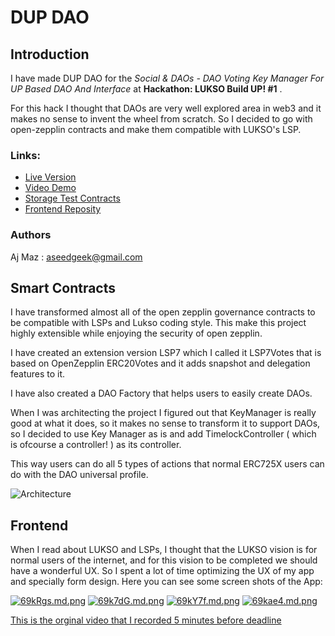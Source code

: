 # DUP DAO

## Introduction

I have made DUP DAO for the _Social & DAOs - DAO Voting Key Manager For UP Based DAO And Interface_ at **Hackathon: LUKSO Build UP! #1** .

For this hack I thought that DAOs are very well explored area in web3 and it makes no sense to invent the wheel from scratch. So I decided to go with open-zepplin contracts and make them compatible with LUKSO's LSP.

### Links:

- [Live Version](https://dupdao.com/)
- [Video Demo](https://www.youtube.com/watch?v=oc5A16wiLSQ)
- [Storage Test Contracts](https://www.dupdao.com/storage)
- [Frontend Reposity](https://github.com/Ajand/DUP-client)

### Authors

Aj Maz : aseedgeek@gmail.com

## Smart Contracts

I have transformed almost all of the open zepplin governance contracts to be compatible with LSPs and Lukso coding style. This make this project highly extensible while enjoying the security of open zepplin.

I have created an extension version LSP7 which I called it LSP7Votes that is based on OpenZepplin ERC20Votes and it adds snapshot and delegation features to it.

I have also created a DAO Factory that helps users to easily create DAOs.

When I was architecting the project I figured out that KeyManager is really good at what it does, so it makes no sense to transform it to support DAOs, so I decided to use Key Manager as is and add TimelockController ( which is ofcourse a controller! ) as its controller.

This way users can do all 5 types of actions that normal ERC725X users can do with the DAO universal profile.

![Architecture](https://iili.io/69GQyX.png)

## Frontend

When I read about LUKSO and LSPs, I thought that the LUKSO vision is for normal users of the internet, and for this vision to be completed we should have a wonderful UX. So I spent a lot of time optimizing the UX of my app and specially form design.
Here you can see some screen shots of the App:

<a href="https://freeimage.host/i/69kRgs"><img src="https://iili.io/69kRgs.md.png" alt="69kRgs.md.png" border="0"></a>
<a href="https://freeimage.host/i/69k7dG"><img src="https://iili.io/69k7dG.md.png" alt="69k7dG.md.png" border="0"></a>
<a href="https://freeimage.host/i/69kY7f"><img src="https://iili.io/69kY7f.md.png" alt="69kY7f.md.png" border="0"></a>
<a href="https://freeimage.host/i/69kae4"><img src="https://iili.io/69kae4.md.png" alt="69kae4.md.png" border="0"></a>

[This is the orginal video that I recorded 5 minutes before deadline](https://www.youtube.com/watch?v=_HufYMsxhdM)
